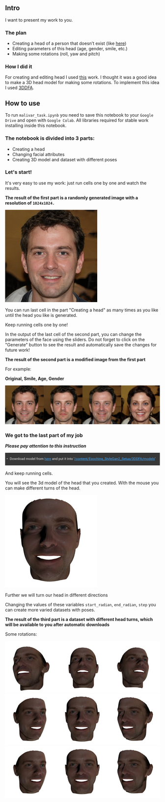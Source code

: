 ## **Intro**
I want to present my work to you.

### **The plan**
- Creating a head of a person that doesn’t exist (like [here](https://thispersondoesnotexist.com))
- Editing parameters of this head (age, gender, smile, etc.)
- Making some rotations (roll, yaw and pitch)

### **How I did it**
For creating and editing head I used [this](https://github.com/AmarSaini/Epoching_StyleGan2_Setup) work.
I thought it was a good idea to make a 3D head model for making some rotations. To implement this idea I used [3DDFA](https://github.com/3D-Face/3DDFA_V2).

## **How to use**

To run `malivar_task.ipynb` you need to save this notebook to your `Google Drive` and open with `Google Colab`.
All libraries required for stable work installing inside this notebook.

### The notebook is divided into 3 parts:
- Creating a head
- Changing facial attributes
- Creating 3D model and dataset with different poses

### **Let's start!**
It's very easy to use my work: just run cells one by one and watch the results.

**The result of the first part is a randomly generated image with a resolution of `1024x1024.`**

![](https://github.com/MatthewRomanishin/malivar_task/blob/main/examples/first_face_300x300.png)

You can run last cell in the part "Creating a head" as many times as you like until the head you like is generated.

Keep running cells one by one!

In the output of the last cell of the second part, you can change the parameters of the face using the sliders. 
Do not forget to click on the "Generate" button to see the result and automatically save the changes for future work!

**The result of the second part is a modified image from the first part**

For example:

**Original, Smile, Age, Gender**

![](https://github.com/MatthewRomanishin/malivar_task/blob/main/examples/changes.jpg)

### We got to the last part of my job

***Please pay attention to this instruction***

![](https://github.com/MatthewRomanishin/malivar_task/blob/main/examples/instruction.JPG)

And keep running cells.

You will see the 3d model of the head that you created. With the mouse you can make different turns of the head.

![](https://github.com/MatthewRomanishin/malivar_task/blob/main/examples/3d_head_300x300.png)

Further we will turn our head in different directions

Сhanging the values of these variables `start_radian`, `end_radian`, `step` you can create more varied datasets with poses.

**The result of the third part is a dataset with different head turns, which will be available to you after automatic downloads**

Some rotations:

![](https://github.com/MatthewRomanishin/malivar_task/blob/main/examples/rotations1.jpg)
![](https://github.com/MatthewRomanishin/malivar_task/blob/main/examples/rotations2.jpg)
![](https://github.com/MatthewRomanishin/malivar_task/blob/main/examples/rotations2.jpg)













